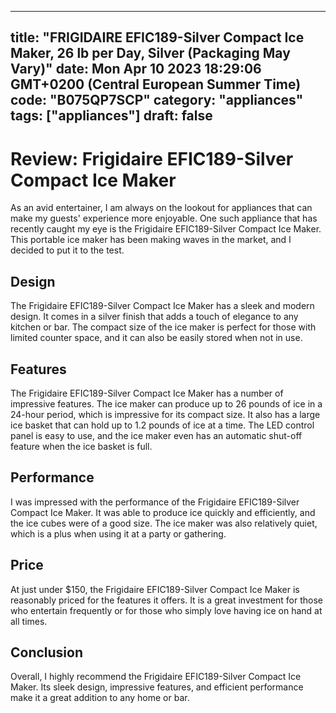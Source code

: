 
---
title: "FRIGIDAIRE EFIC189-Silver Compact Ice Maker, 26 lb per Day, Silver (Packaging May Vary)" 
date: Mon Apr 10 2023 18:29:06 GMT+0200 (Central European Summer Time)
code: "B075QP7SCP"
category: "appliances"
tags: ["appliances"] 
draft: false
---
    
# Review: Frigidaire EFIC189-Silver Compact Ice Maker

As an avid entertainer, I am always on the lookout for appliances that can make my guests' experience more enjoyable. One such appliance that has recently caught my eye is the Frigidaire EFIC189-Silver Compact Ice Maker. This portable ice maker has been making waves in the market, and I decided to put it to the test.

## Design

The Frigidaire EFIC189-Silver Compact Ice Maker has a sleek and modern design. It comes in a silver finish that adds a touch of elegance to any kitchen or bar. The compact size of the ice maker is perfect for those with limited counter space, and it can also be easily stored when not in use. 

## Features

The Frigidaire EFIC189-Silver Compact Ice Maker has a number of impressive features. The ice maker can produce up to 26 pounds of ice in a 24-hour period, which is impressive for its compact size. It also has a large ice basket that can hold up to 1.2 pounds of ice at a time. The LED control panel is easy to use, and the ice maker even has an automatic shut-off feature when the ice basket is full.

## Performance

I was impressed with the performance of the Frigidaire EFIC189-Silver Compact Ice Maker. It was able to produce ice quickly and efficiently, and the ice cubes were of a good size. The ice maker was also relatively quiet, which is a plus when using it at a party or gathering. 

## Price

At just under $150, the Frigidaire EFIC189-Silver Compact Ice Maker is reasonably priced for the features it offers. It is a great investment for those who entertain frequently or for those who simply love having ice on hand at all times.

## Conclusion

Overall, I highly recommend the Frigidaire EFIC189-Silver Compact Ice Maker. Its sleek design, impressive features, and efficient performance make it a great addition to any home or bar.